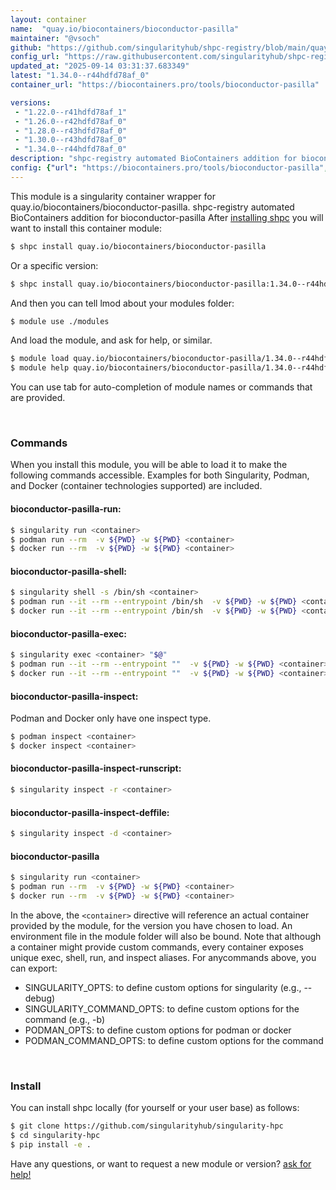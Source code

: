 ```yaml
---
layout: container
name:  "quay.io/biocontainers/bioconductor-pasilla"
maintainer: "@vsoch"
github: "https://github.com/singularityhub/shpc-registry/blob/main/quay.io/biocontainers/bioconductor-pasilla/container.yaml"
config_url: "https://raw.githubusercontent.com/singularityhub/shpc-registry/main/quay.io/biocontainers/bioconductor-pasilla/container.yaml"
updated_at: "2025-09-14 03:31:37.683349"
latest: "1.34.0--r44hdfd78af_0"
container_url: "https://biocontainers.pro/tools/bioconductor-pasilla"

versions:
 - "1.22.0--r41hdfd78af_1"
 - "1.26.0--r42hdfd78af_0"
 - "1.28.0--r43hdfd78af_0"
 - "1.30.0--r43hdfd78af_0"
 - "1.34.0--r44hdfd78af_0"
description: "shpc-registry automated BioContainers addition for bioconductor-pasilla"
config: {"url": "https://biocontainers.pro/tools/bioconductor-pasilla", "maintainer": "@vsoch", "description": "shpc-registry automated BioContainers addition for bioconductor-pasilla", "latest": {"1.34.0--r44hdfd78af_0": "sha256:163a286b9f501fe2cf5be867ebb8c7fd8c2f1d5b25f1fe6932e37aa0dc7d95c3"}, "tags": {"1.22.0--r41hdfd78af_1": "sha256:7bef8bee94b66a37dcc53d3e9405762c0b3b2630185a4cad2dd067c944cfa157", "1.26.0--r42hdfd78af_0": "sha256:bd9d341bb1c9604c72dbeaca7342a08c69a006dbd4e227a74b4007ba7c640452", "1.28.0--r43hdfd78af_0": "sha256:295f4a85b0062af78fa6a30cd4f75d7f23b165e9c66cecf98bc5506d41357c7e", "1.30.0--r43hdfd78af_0": "sha256:f5c98135e801908516e92c384f806b051f2c193d752d338e7c7df7cbfc998f68", "1.34.0--r44hdfd78af_0": "sha256:163a286b9f501fe2cf5be867ebb8c7fd8c2f1d5b25f1fe6932e37aa0dc7d95c3"}, "docker": "quay.io/biocontainers/bioconductor-pasilla"}
---
```


This module is a singularity container wrapper for quay.io/biocontainers/bioconductor-pasilla.
shpc-registry automated BioContainers addition for bioconductor-pasilla
After [installing shpc](#install) you will want to install this container module:


```bash
$ shpc install quay.io/biocontainers/bioconductor-pasilla
```

Or a specific version:

```bash
$ shpc install quay.io/biocontainers/bioconductor-pasilla:1.34.0--r44hdfd78af_0
```

And then you can tell lmod about your modules folder:

```bash
$ module use ./modules
```

And load the module, and ask for help, or similar.

```bash
$ module load quay.io/biocontainers/bioconductor-pasilla/1.34.0--r44hdfd78af_0
$ module help quay.io/biocontainers/bioconductor-pasilla/1.34.0--r44hdfd78af_0
```

You can use tab for auto-completion of module names or commands that are provided.

<br>

### Commands

When you install this module, you will be able to load it to make the following commands accessible.
Examples for both Singularity, Podman, and Docker (container technologies supported) are included.

#### bioconductor-pasilla-run:

```bash
$ singularity run <container>
$ podman run --rm  -v ${PWD} -w ${PWD} <container>
$ docker run --rm  -v ${PWD} -w ${PWD} <container>
```

#### bioconductor-pasilla-shell:

```bash
$ singularity shell -s /bin/sh <container>
$ podman run --it --rm --entrypoint /bin/sh  -v ${PWD} -w ${PWD} <container>
$ docker run --it --rm --entrypoint /bin/sh  -v ${PWD} -w ${PWD} <container>
```

#### bioconductor-pasilla-exec:

```bash
$ singularity exec <container> "$@"
$ podman run --it --rm --entrypoint ""  -v ${PWD} -w ${PWD} <container> "$@"
$ docker run --it --rm --entrypoint ""  -v ${PWD} -w ${PWD} <container> "$@"
```

#### bioconductor-pasilla-inspect:

Podman and Docker only have one inspect type.

```bash
$ podman inspect <container>
$ docker inspect <container>
```

#### bioconductor-pasilla-inspect-runscript:

```bash
$ singularity inspect -r <container>
```

#### bioconductor-pasilla-inspect-deffile:

```bash
$ singularity inspect -d <container>
```



#### bioconductor-pasilla

```bash
$ singularity run <container>
$ podman run --rm  -v ${PWD} -w ${PWD} <container>
$ docker run --rm  -v ${PWD} -w ${PWD} <container>
```


In the above, the `<container>` directive will reference an actual container provided
by the module, for the version you have chosen to load. An environment file in the
module folder will also be bound. Note that although a container
might provide custom commands, every container exposes unique exec, shell, run, and
inspect aliases. For anycommands above, you can export:

 - SINGULARITY_OPTS: to define custom options for singularity (e.g., --debug)
 - SINGULARITY_COMMAND_OPTS: to define custom options for the command (e.g., -b)
 - PODMAN_OPTS: to define custom options for podman or docker
 - PODMAN_COMMAND_OPTS: to define custom options for the command

<br>

### Install

You can install shpc locally (for yourself or your user base) as follows:

```bash
$ git clone https://github.com/singularityhub/singularity-hpc
$ cd singularity-hpc
$ pip install -e .
```

Have any questions, or want to request a new module or version? [ask for help!](https://github.com/singularityhub/singularity-hpc/issues)